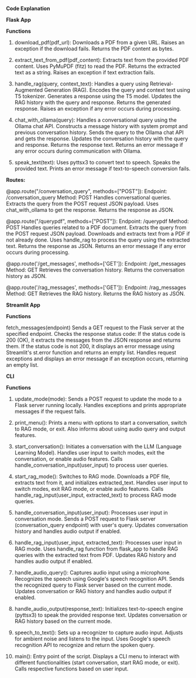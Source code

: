 **Code Explanation**

**Flask App**

**Functions**

1. download_pdf(pdf_url):
Downloads a PDF from a given URL. Raises an exception if the download fails. Returns the PDF content as bytes.

2. extract_text_from_pdf(pdf_content):
Extracts text from the provided PDF content. Uses PyMuPDF (fitz) to read the PDF. Returns the extracted text as a string. Raises an exception if text extraction fails.

3. handle_rag(query, context_text):
Handles a query using Retrieval-Augmented Generation (RAG). Encodes the query and context text using T5 tokenizer. Generates a response using the T5 model. Updates the RAG history with the query and response.
Returns the generated response. Raises an exception if any error occurs during processing.

4. chat_with_ollama(query):
Handles a conversational query using the Ollama chat API. Constructs a message history with system prompt and previous conversation history. Sends the query to the Ollama chat API and gets the response.
Updates the conversation history with the query and response. Returns the response text. Returns an error message if any error occurs during communication with Ollama.

5. speak_text(text):
Uses pyttsx3 to convert text to speech. Speaks the provided text. Prints an error message if text-to-speech conversion fails.

**Routes:**

@app.route("/conversation_query", methods=["POST"]):
Endpoint: /conversation_query
Method: POST
Handles conversational queries.
Extracts the query from the POST request JSON payload.
Uses chat_with_ollama to get the response.
Returns the response as JSON.

@app.route("/querypdf", methods=["POST"]):
Endpoint: /querypdf
Method: POST
Handles queries related to a PDF document.
Extracts the query from the POST request JSON payload.
Downloads and extracts text from a PDF if not already done.
Uses handle_rag to process the query using the extracted text.
Returns the response as JSON.
Returns an error message if any error occurs during processing.

@app.route('/get_messages', methods=['GET']):
Endpoint: /get_messages
Method: GET
Retrieves the conversation history.
Returns the conversation history as JSON.

@app.route('/rag_messages', methods=['GET']):
Endpoint: /rag_messages
Method: GET
Retrieves the RAG history.
Returns the RAG history as JSON.


**Streamlit App**

**Functions**

fetch_messages(endpoint)
Sends a GET request to the Flask server at the specified endpoint. Checks the response status code: If the status code is 200 (OK), it extracts the messages from the JSON response and returns them. If the status code is not 200, it displays an error message using Streamlit's st.error function and returns an empty list. Handles request exceptions and displays an error message if an exception occurs, returning an empty list.

**CLI**

**Functions**

1. update_mode(mode):
Sends a POST request to update the mode to a Flask server running locally. Handles exceptions and prints appropriate messages if the request fails.

2. print_menu():
Prints a menu with options to start a conversation, switch to RAG mode, or exit. Also informs about using audio query and output features.

3. start_conversation():
Initiates a conversation with the LLM (Language Learning Model). Handles user input to switch modes, exit the conversation, or enable audio features.
Calls handle_conversation_input(user_input) to process user queries.

4. start_rag_mode():
Switches to RAG mode. Downloads a PDF file, extracts text from it, and initializes extracted_text. Handles user input to switch modes, exit RAG mode, or enable audio features. Calls handle_rag_input(user_input, extracted_text) to process RAG mode queries.

5. handle_conversation_input(user_input):
Processes user input in conversation mode. Sends a POST request to Flask server (conversation_query endpoint) with user's query.
Updates conversation history and handles audio output if enabled.

6. handle_rag_input(user_input, extracted_text):
Processes user input in RAG mode. Uses handle_rag function from flask_app to handle RAG queries with the extracted text from PDF. Updates RAG history and handles audio output if enabled.

7. handle_audio_query():
Captures audio input using a microphone. Recognizes the speech using Google's speech recognition API. Sends the recognized query to Flask server based on the current mode. Updates conversation or RAG history and handles audio output if enabled.

8. handle_audio_output(response_text):
Initializes text-to-speech engine (pyttsx3) to speak the provided response text. Updates conversation or RAG history based on the current mode.

9. speech_to_text():
Sets up a recognizer to capture audio input. Adjusts for ambient noise and listens to the input.
Uses Google's speech recognition API to recognize and return the spoken query.

10. main():
Entry point of the script. Displays a CLI menu to interact with different functionalities (start conversation, start RAG mode, or exit). Calls respective functions based on user input.

